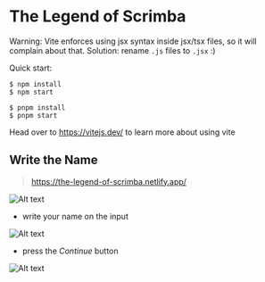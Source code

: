 # The Legend of Scrimba

Warning: Vite enforces using jsx syntax inside jsx/tsx files, so it will complain about that. Solution: rename `.js` files to `.jsx` :)

Quick start:

```
$ npm install
$ npm start
````


```
$ pnpm install
$ pnpm start
````


Head over to https://vitejs.dev/ to learn more about using vite

## Write the Name

> https://the-legend-of-scrimba.netlify.app/

![Alt text](./images/image.png)

+ write your name on the input

![Alt text](./images/image-1.png)

 + press the *Continue* button

 ![Alt text](./images/image-2.png)